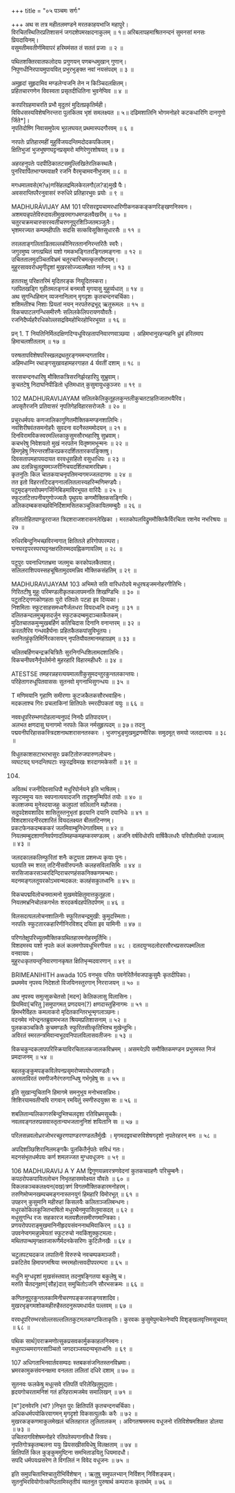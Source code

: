 +++
title = "०५ पञ्चमः सर्गः"

+++
अथ स तत्र महीतलमण्डने मरतकाहयभाजि महापुरे।  
विरचितस्थितिरप्रतिशासनं जगदशेपमरक्षदनाकुलम् ॥ १॥
अरिबलापहमाश्रितनन्दनं सुमनसां मनसः प्रियदायिनम्।  
वसुमतीमवतीर्णमिवापरं हरिममंसत तं सततं प्रजाः ॥ २ ॥  

पथितशक्तिरवातफलोदयः प्रगुणयन् पणबन्धमुखान् गुणान्।  
निपुणधीनिरपायमुपायवित् प्रभुरभुङ्क्त नवां नयसंपदम् ॥ ३ ॥  

अमुहृदां सुहृदामिव मण्डलेग्वजनि तेन न किञ्चिदलक्षितम्।  
प्रहितचारगणेन विवस्वता प्रसृतदीधितिना भुवनेप्विव ॥ ४ ॥  

करपरिग्रहमाचरति प्रभौ मृदुतरं मुदितप्रकृतिर्मही।  
विविधसस्यविशेषनिरन्तरा पुलकितव भृशं समलक्ष्यत ॥ ५॥
दढिमशालिनि भोगमनोहरे कटकधारिणि दानगुणो र्जिते*]।  
नृपतिदोष्णि निवासमुपेत्य भूरलघयत् प्रथमास्पदगौरवम् ॥ ६ ॥  

नरपतेः प्रतिहारमहीं मुहुर्विजयदन्तिमदोदकपकिलाम्।  
क्षितिभुजां भुजभूषणघट्टनप्रसृमरो मणिरेणुरशोषयत् ॥ ७ ॥  

अहरहनुपतेः पदपीठिकातटसमुल्लिखितेरलिकस्थलैः।  
पुनरिवार्पितभाग्यमयाक्षरै रजनि वैरमृचामवनीभुजाम् ॥ ८ ॥  

मगधमालवसे(म?७)णसिंहलद्रमिलकेरलगौ(ल?ड)मुखै पैः।  
अवसराप्तिपरैरनुवासरं रुरुधिरे प्रतिहारभुवः प्रयोः ॥ ९ ॥  

MADHURĀVIJAY AM
101
परिसरद्वयचामरधारिणीकनककङ्कणरिङ्खणनिस्वनः।  
अशमयन्नृपतेविरुदावलीमुखरमागधमण्डलवैखरीम् ॥ १० ॥   
चतुरचक्रमचारुसरस्वतीचरणनूपुरशिञ्जितमञ्जुलैः।  
भृशमरज्यत कम्पमहीपतिः सदसि सत्कविसूक्तिसुधारसैः ॥ ११ ॥  

तरलताङ्गलिताडितवल्लकीनिरतताननिरन्तरितैः स्वरैः।  
जगुरमुष्य जगत्प्रथितं यशो गमकभङ्गितरङ्गितमङ्गनाः ॥ १२ ॥   
उचिततालमुदञ्चितविभ्रमं चतुरचारिचमत्कृतसौष्टवम्।  
मुहुरसाववरोधमृगीदृशां मुखरसोज्ज्वलमैक्षत नर्तनम् ॥ १३ ॥  

हततरक्षु परिक्षतरिमं मृदितरङ्क नियूदितस्करा।  
ग्लपितखड्गि गृहीतमतङ्गजं बनमसौ मृगयासु मुहुर्व्यधात् ॥ १४ ॥   
अथ सुगन्धिहिमान् व्यजनानिलान् मृगदृशः कृतचन्दनचर्चिकाः।  
शशिमतीश्च निशाः प्रियतां नयन् नरपतेरुद्रभूद् ऋतुरूमलः ॥ १५ ॥   
विकचपाटलगन्धिसमीरणैः सलिलकेलिपरायणयौवतैः।  
रजनिदैर्घ्यहरैरधिकोल्लसद्रविमहोभिरहोभिरभूयत ॥ १६ ॥  

प्रन्
1.
T
नियतिनिर्मितदक्षिणदिग्वधूविरहतापनिवारणवाञ्छया ।
अहिमभानुरहन्यहनि ध्रुवं हरितमाप हिमाचलशीतलाम् ॥ १७ ॥  

परुषतापविशेषपरिस्खलद्रथतुरङ्गममन्दगताविव।  
अहिमधाम्नि रथाङ्गसुखावहामहरगाहत 4 र्यवतीं दशाम् ॥ १८ ॥  

सरसचन्दनधारिषु मौक्तिकत्रिसरनिर्झरहारिपु सुभ्रुवाम्।  
कुचतटेषु निदाघनिपीडितो धृतिमधात् कुसुमायुधकुञ्जरः ॥ १९ ॥  

102
MADHURAVIJAYAM
सलिलकेलिकुतूहलकुन्तलीकुचतटाहतिजातभयैरिव।  
अपसृतैरजनि प्रतिवासरं नृपतिगेहविहारसरोजलैः ॥ २० ॥  

प्रचुरधर्मपयः कणजालिकागुणितमौक्तिकमण्डनशालिभिः।  
नवशिरीषवंतसमनोहरैः सुवदना वदनैस्तममोदयन् ॥ २१ ॥   
दिनविरामविकस्वरमल्लिकाकुसुमसौरभहारिषु सुभ्रवाम्।  
कचभरेषु निवेशयतो मुखं नरपतेन वितृष्णमभून्मनः ॥ २२ ॥   
हिमगृहेषु निरन्तरशीकरप्रकरदर्शिततारकपङ्क्तिषु।  
दिवसतापमहापयदायत वरवधूसहितो वसुधाधिपः ॥ २३ ॥   
अथ दलन्निचुलद्रुममञ्जरीनिचयदर्शितचामरविभ्रमः।  
कृतनुतिः किल चातकयाचनृपतिमन्वगमज्जलदागमः ॥ २४ ॥   
तत इतो विहरत्तटिदङ्गनाललितलास्यहरिन्मणिमण्डपैः।  
पटुमृदङ्गरवोपमगर्जिनिबिडमाविरभूयत वारिदैः ॥ २५ ॥   
स्फुटतटित्तपनीयगुणोज्ज्वलैः पृथुपयः कणमौक्तिकसङ्गिभिः।  
अलिकदम्बकसच्छविनिर्दिशामसितकञ्चुलिकायितमम्बुदैः ॥ २६ ॥  

हरितलोहितपाण्डुरराजत त्रिदशराजशरासनलेखिका ।
मरतकोपलविद्रुममौक्तिकैर्विरचिता रशनेव नभरिश्रयः ॥ २७ ॥  

रुधिरबिन्दुनिभच्छविरन्वगात् क्षितितले हरिगोपपरम्परा।  
घनघरट्टपरस्परघट्टनक्षरतिरम्मदवह्निकणावलिम् ॥ २८ ॥  

पटुपुरः पवनाधिगतभ्रमा जलमुचः करकोपलकैतवात्।  
सलिलराशिपयस्सहचूषितामुदवमन्निव मौक्तिकसंहतिम् ॥ २९ ॥  

MADHURAVIJAYAM
103
अभिमते सति वारिधरोदये मधुरषड्जमनोहरगीतिभिः।  
गिरितटीषु मुहुः परिमण्डलीकृतकलापमनति शिखण्डिभिः ॥ ३० ॥   
पटुतटिद्गणकोणहताः पुरो रतिपतेः पटहा इव दिव्यका।  
निशमिताः स्फुटसाहसमध्वगैर्जलधरा वियदध्वनि दध्वनुः ॥ ३१ ॥   
दलितकन्दलमुच्छृसदर्जुन स्फुटकदम्बमुदाञ्चतकैतकम्।  
मुदितचातकमुन्मुखबर्हिणं कतिचिदास दिनानि वनान्तरम् ॥ ३२ ॥   
करतलैरिव गन्धवहैर्घनाः प्रहितकैतकपांसुविभूतयः।  
स्तनितहुंकृतिमिर्निरकासयन् नृपतियौवतमानमहाग्रहम् ॥ ३३ ॥  

चलितबर्हिणचन्द्रक्रचित्रितैः सुरनिगन्धिशिलामदशालिभिः।  
विकचनीपवनैर्नृपतेर्मनो मुहरहारि विहारमहीधरैः ॥ ३४ ॥  

ATESTSE
तमहरन्नहरत्ययमालतीकुसुमदन्तुरकुन्तलकान्तयः।  
परिहेतागरुधूपितवाससः सुतनवो मृगनाभिसुगन्धयः ॥ ३५ ॥  

T
मणिमयानि गृहाणि समीरणाः कुटजकैतकसौरभवाहिनः।  
मदकलाश्च गिरः प्रचलाकिनां क्षितिपतेः स्मरदीपकतां ययुः ॥ ६६ ॥  

नववधूपरिरम्भणदोहलान्यनुपदं निनदैः प्रतिपादयन्।  
अलभत क्षणदासु घनागमो नरपतेः किल नर्मसुहृत्पदम् ॥ ३७॥
तदनु पद्मवनीपरिहासकस्त्रिदशनाथशरासनतस्करः ।
भुजगभुङ्मुखमुद्रणमौरिकः समुदमूत् समयो जलदात्ययः ॥ ३८ ॥  

विधुतकाशसटाभरभासुरः प्रकटितोरुजपारुणलोचनः।  
व्यघटयद् घनदन्तिघटाः स्फुरद्रविमखः शरदागमकेसरी ॥ ३९ ॥  

104.

अवितथं रजनीदिवसाधिपौ मधुरिपोर्नयने इति भाषितम्।  
स्फुटममुप्य यतः स्वपनात्ययादजनि तादृशमुन्मिपितं तयोः ॥ ४० ॥   
कलशजम्य मुनेस्दयाजहुः कलुपतां सलिलानि महौजसः।  
सदुपदेशवशादिव शासितुस्तनुभृतां हृदयानि दयानि दयानिधेः ॥ ४१ ॥   
विशदशारदनीरदशारितं वियदलक्ष्यत बीततटिनणम्।  
प्रकटफेनकदम्बककरं जलमिवाम्बुनिधेगतविमम् ॥ ४२ ॥   
नियतमम्बुदशाणनिवर्पणादतिमहम्कमहम्करमण्डलम् ।
अजनि वर्षविधोरपि वार्षिकैलधरैः परिवौलमिवो उज्वलम् ॥ ४३ ॥  

जलदकालकलिम्फुरितां शनैः कटुपता प्रशमध्य कृयाः पुनः।  
घठयति स्म शरत् तटिनीसवीरुपनतैः कलहसविलासिमिः ॥ ४४ ॥   
सरसिजाकरसञ्चरदिन्दिराचरणहंसकनिक्कणमन्थरः।  
मदनमङ्गलतूयरकोऽभवन्मदकल: कलहंसकुलध्वनिः ॥ ४५ ॥  

विकचपद्मविलोचनमात्मनो मुखमवेक्षितुमात्तकुतूहला।  
नियतमभ्रनिचोलकगर्भतः शरदकर्षदहर्पतिदर्पणम् ॥ ४६ ॥  

विलसदत्पललोचनशालिनीः स्फुरितचन्द्रमुखी: कुमुदस्मिताः।  
नरपतिः स्फुटतारकहारिणीनिरविशद् दयिता इव यामिनीः ॥ ४७ ॥  

परिणतेक्षुपरिच्युतमौक्तिकग्रथितहारमनोहरमूर्तिभिः।  
विशदमस्य यशो नृपतेः कलं कलमगोपवधूभिरगीयत ॥ ४८ ।
दलदयुग्मदलोदरसौरभप्रसरपक्ष्मलिता वनवायवः।  
मुहुरधःकृतयन्तृनिवारणानकृषत क्षितिभृन्मदवारणान् ॥ ४९ ॥  

BRIMEANIHITH awada
105
वनभुवः परितः पवनेरितैर्नवजपाकुसुमैः कृतदीपिकाः।  
प्रथममेव नृपस्य निदेशतो विजयिनस्तुरगान् निरराजयन् ॥ ५० ॥  

अथ नृपस्य समुत्सुकचेतसो [मदन] केलिकलासु विलासिनः।  
प्रियमिवा[चरितु ]समुपागमत् प्रणदयन(?) क्षणदास्तुहिनागमः ॥ ५१ ॥   
हिमभरैर्विहतः कमलाकरो मृदितकान्तिरभून्मृगलाञ्छनः।  
वदनमेव नरेन्द्रनतब्रुवामभजत श्रियमप्रतिशासनाम् ॥ ५२ ॥   
पुलककञ्चकितैः कुचमण्डलैः स्फुरितसीत्कृतिभिश्च मुखेन्दुभिः।  
अविरतं स्मरतन्त्रमिवान्वभूदवनिपालविलासवतीजनः ॥ ५३ ॥  

विकचकुन्दकलापपरिस्क्रियाविरचितालकजालकविभ्रमम् ।
असमयेऽपि समौक्तिकमण्डन प्रभुरमस्त निजं प्रमदाजनम् ॥ ५४ ॥  

बहलकुङ्कुमपङ्कविलेपनप्रसृमरोप्मपयोधरमण्डलैः।  
अरमताविरतं रमणीजनैरंगरुगान्धिषु गर्भगृहेषु सः ॥ ५५ ॥  

इति सुखान्युचितानि हिमागमे समनुभूय मनोभवसन्निभः।  
शिशिरयामवतीप्वपि रागवान् रमयितुं रमणीरुदयुक्त सः ॥ ५६ ॥  

शबलितान्यलिकागरुबिन्दुभिश्चलदृशा रतिविभ्रमसूचकैः।  
नवलवङ्गतरुप्रसवास्तृतान्यभजतानुनिशं शयितानि सः ॥ ५७ ॥  

परिलसन्नवलोध्ररजोभरच्छुरणपाण्डरगण्डतलैर्मुखैः ।
मृगमदद्ववचारुविशेषगदृशो नृपतेरहरन् मनः ॥ ५८ ॥  

अपदिशञ्छिशिरानिलमङ्गकैः पुलकितैर्नृपतेः सविधं गतः।  
मदनसंभृतधर्मपयः कर्ण शमलज्जत मुग्धवधूजनः ॥ ५९ ॥  

106
MADHURAVIJ A Y AM द्विगुणयन्नवरत्रणवेदनां कुतकचग्रहणैः परिचुम्बनैः।  
कपठरोपकपायितलोचन निभृतहासमवेक्ष्यत यौवतेः ॥ ६० ॥   
विकलकञ्चकलक्ष्यन(वख)त्रणं विगतमौक्तिकहारमनोहरम्।  
तरुणिमोप्मनखम्पचमङ्गनास्तनयुगं हिमहारि विमोरभूत् ॥ ६१ ॥   
उपहरन् कुसुमानि महीरुहां किसलयैः कलिताञ्जलिबन्धनः।  
मधुरकोकिलकूजितभाषितो मधुरथैनमुपासितुमासदत् ॥ ६२ ॥   
मधुसुगन्धि रजः सहकारज मलयशैलसमीरणमान्त्रिकाः।  
प्रणयरोपपराङ्मुखमानिनीहृदयसंवननाथमिवाकिरन् ॥ ६३ ॥   
उपवनेप्वगमन्नुपमेयतां स्फुटरुचो नवकिंशुक्कुटमलाः।  
मथितपान्थमृगक्षतजारूणैर्मदनकेसरिणः कुटिलैनखैः ॥ ६४ ॥  

चटुलपट्यदकज लपातिनी विरुरुचे नवचम्पकमञ्जरी।  
प्रकटितेव हिमापगमश्रिया स्मरमहोत्सवदीपपरम्परा ॥ ६५ ॥  

मधुनि मुग्धदृशां मुखसंस्तवात् तदनुषङ्गितया बकुलेषु च।  
मरुति चैतदनुक्षण[सौह]दात् समुचितोऽजनि सौरभसक्रमः ॥ ६६ ॥  

कणितनूपुरकुन्तलकामिनीचरणपङ्कजसङ्गवशादिव।  
मुखरभृङ्गमशोकमहीरुहैस्तदनुरूपमधार्यत पल्लवम् ॥ ६७ ॥  

वरवधूपरिरम्भरसोल्लसल्ललितकुटमलकण्टकिताकृतिः। कुरवकः कुसुमेपुमचेतनेप्वपि विशृङ्खलवृत्तिमसूचयत् ॥ ६८ ॥  

पथिक सार्थ]पराक्रमणोत्सुकप्रसवकार्मुककाहलनिस्वनः।  
मधुरपञ्चमरागरसाञ्चितो जगदरञ्जयदन्यभृतध्वनिः ॥ ६९ ॥  


107
अधिगताभिनवार्तवसम्पदः स्तबकसंजनितस्तनविभ्रमाः।  
भ्रमरकामुकसंवननक्षमा वनलता ललितां दधिरे दशाम् ॥ ७० ॥  

सुतनवः फलकेषु मधूत्सवे रतिपतिं परिलेखितुमुद्यताः।  
हृदयगोचरतामनिशं गतं हरिहरात्मजमेव समालिखन् ॥ ७१ ॥  

[म"]दनवेरनि (भां? )निभृत पुरः क्षितिपतिं कृतचन्दनचर्चिकाः।  
अधिकधर्मपयोकिरवागमन् मृगदृशो विकसत्पुलकैः करैः ॥ ७२ ॥   
मुखरकङ्कणमाकुलमेखलं चलितहारल लुलितालकम् ।
अविगतश्रममस्य वधूजनो रतिविशेषमशिक्षत डोलया ॥ ७३ ॥   
उचितरागविशेषमनोहरे रतिपतेस्पगानविधौ स्त्रियः।  
नृपतिगोत्रकृतम्बलना ययुः प्रियसखीसविधेषु विलक्षताम् ॥ ७४ ॥   
क्षितिपतिं किल कुङ्कुममुष्टिना समभिताडयितु धियमादधौ।  
सपदि धर्मपयःप्रसरेण ते विगलितं न विवेद वधूजनः ॥ ७५ ॥  

इति समुपचिताभिश्चातुरीभिर्विशेषान् ।
ऋतुषु समुपलभ्यान् निर्विशन् निर्विशङ्कम्।  
सुतनुभिरवियोगोत्कण्ठितामिस्तृतीयं
व्यतनुत पुरुषार्थ कम्पराजः कृतार्थम् ॥ ७६ ॥  

